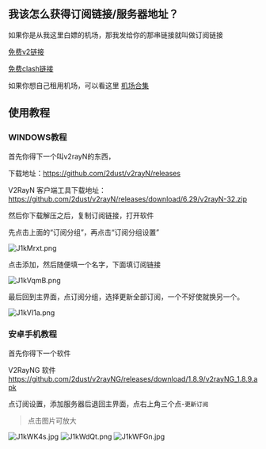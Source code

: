 ## 我该怎么获得订阅链接/服务器地址？

如果你是从我这里白嫖的机场，那我发给你的那串链接就叫做订阅链接

[免费v2链接](https://gh.api.99988866.xyz/https://raw.githubusercontent.com/aiboboxx/v2rayfree/main/v2)

[免费clash链接](https://gh.api.99988866.xyz/https://raw.githubusercontent.com/aiboboxx/clashfree/main/clash.yml)

如果你想自己租用机场，可以看这里 [机场合集](https://9.234456.xyz/abc.html)

## 使用教程

### WINDOWS教程

首先你得下一个叫v2rayN的东西，

下载地址：https://github.com/2dust/v2rayN/releases

V2RayN 客户端工具下载地址：https://github.com/2dust/v2rayN/releases/download/6.29/v2rayN-32.zip

然后你下载解压之后，复制订阅链接，打开软件

先点击上面的“订阅分组”，再点击“订阅分组设置”

![J1kMrxt.png](https://iili.io/J1kMrxt.png)


点击添加，然后随便填一个名字，下面填订阅链接

![J1kVqmB.png](https://iili.io/J1kVqmB.png)

最后回到主界面，点订阅分组，选择更新全部订阅，一个不好使就换另一个。

![J1kVI1a.png](https://iili.io/J1kVI1a.png)

### 安卓手机教程

首先你得下一个软件

V2RayNG 软件 https://github.com/2dust/v2rayNG/releases/download/1.8.9/v2rayNG_1.8.9.apk

点订阅设置，添加服务器后退回主界面，点右上角三个点-`更新订阅`

>点击图片可放大

![J1kWK4s.jpg](https://iili.io/J1kWK4s.jpg ':size=30%')
![J1kWdQt.png](https://iili.io/J1kWdQt.png ':size=30%')
![J1kWFGn.jpg](https://iili.io/J1kWFGn.jpg ':size=30%')